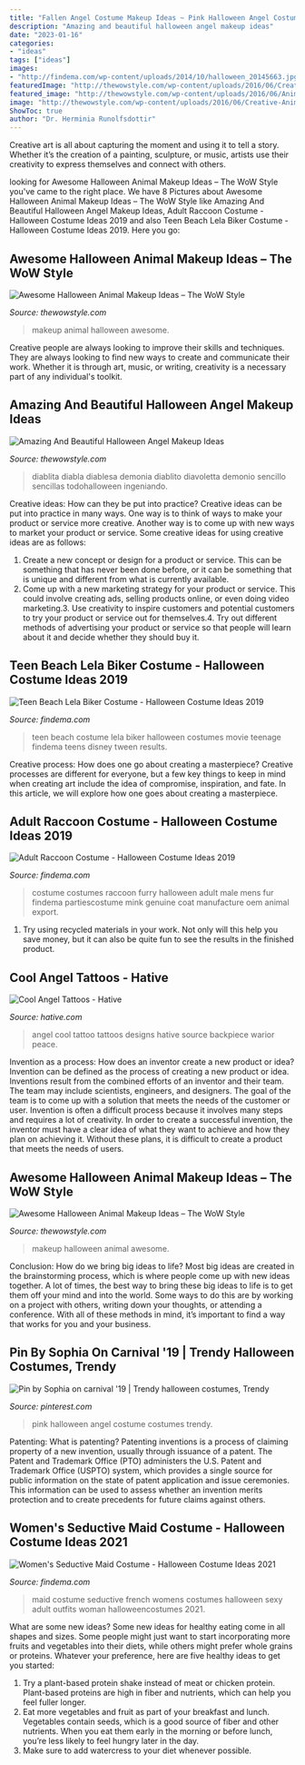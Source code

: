 ```yaml
---
title: "Fallen Angel Costume Makeup Ideas ~ Pink Halloween Angel Costume Costumes Trendy"
description: "Amazing and beautiful halloween angel makeup ideas"
date: "2023-01-16"
categories:
- "ideas"
tags: ["ideas"]
images:
- "http://findema.com/wp-content/uploads/2014/10/halloween_20145663.jpg"
featuredImage: "http://thewowstyle.com/wp-content/uploads/2016/06/Creative-Animal-Halloween-Makeup.jpg"
featured_image: "http://thewowstyle.com/wp-content/uploads/2016/06/Animal-Halloween-Makeup-Idea.jpg"
image: "http://thewowstyle.com/wp-content/uploads/2016/06/Creative-Animal-Halloween-Makeup.jpg"
ShowToc: true
author: "Dr. Herminia Runolfsdottir"
---
```



Creative art is all about capturing the moment and using it to tell a story. Whether it’s the creation of a painting, sculpture, or music, artists use their creativity to express themselves and connect with others.

	

		
looking for Awesome Halloween Animal Makeup Ideas – The WoW Style you've came to the right place. We have 8 Pictures about Awesome Halloween Animal Makeup Ideas – The WoW Style like Amazing And Beautiful Halloween Angel Makeup Ideas, Adult Raccoon Costume - Halloween Costume Ideas 2019 and also Teen Beach Lela Biker Costume - Halloween Costume Ideas 2019. Here you go:
		
    
## Awesome Halloween Animal Makeup Ideas – The WoW Style

<img loading=lazy src="http://thewowstyle.com/wp-content/uploads/2016/06/Animal-Halloween-Makeup-Idea.jpg" onerror="this.onerror=null;this.src='https://tse1.mm.bing.net/th?id=OIP.efAaP_EK8KRUlqWCTRRwMgHaK8&amp;pid=15.1';" alt="Awesome Halloween Animal Makeup Ideas – The WoW Style">

_Source: thewowstyle.com_

>makeup animal halloween awesome. 

	

Creative people are always looking to improve their skills and techniques. They are always looking to find new ways to create and communicate their work. Whether it is through art, music, or writing, creativity is a necessary part of any individual's toolkit.

    
## Amazing And Beautiful Halloween Angel Makeup Ideas

<img loading=lazy src="https://www.thewowstyle.com/wp-content/uploads/2016/06/Easy-Angel-Halloween-Makeup.jpg" onerror="this.onerror=null;this.src='https://tse3.mm.bing.net/th?id=OIP.lhXuaVuB4eJ6rDJ-QgwkGgHaK5&amp;pid=15.1';" alt="Amazing And Beautiful Halloween Angel Makeup Ideas">

_Source: thewowstyle.com_

>diablita diabla diablesa demonia diablito diavoletta demonio sencillo sencillas todohalloween ingeniando. 

	

Creative ideas: How can they be put into practice?
Creative ideas can be put into practice in many ways. One way is to think of ways to make your product or service more creative. Another way is to come up with new ways to market your product or service. Some creative ideas for using creative ideas are as follows:
1. Create a new concept or design for a product or service. This can be something that has never been done before, or it can be something that is unique and different from what is currently available.
2. Come up with a new marketing strategy for your product or service. This could involve creating ads, selling products online, or even doing video marketing.3. Use creativity to inspire customers and potential customers to try your product or service out for themselves.4. Try out different methods of advertising your product or service so that people will learn about it and decide whether they should buy it.

    
## Teen Beach Lela Biker Costume - Halloween Costume Ideas 2019

<img loading=lazy src="http://findema.com/wp-content/uploads/2014/10/halloween_20149614.jpg" onerror="this.onerror=null;this.src='https://tse1.mm.bing.net/th?id=OIP.B4KuyqWmo8f7mqs5b3o1CgHaKl&amp;pid=15.1';" alt="Teen Beach Lela Biker Costume - Halloween Costume Ideas 2019">

_Source: findema.com_

>teen beach costume lela biker halloween costumes movie teenage findema teens disney tween results. 

	

Creative process: How does one go about creating a masterpiece?
Creative processes are different for everyone, but a few key things to keep in mind when creating art include the idea of compromise, inspiration, and fate. In this article, we will explore how one goes about creating a masterpiece.

    
## Adult Raccoon Costume - Halloween Costume Ideas 2019

<img loading=lazy src="http://findema.com/wp-content/uploads/2014/10/halloween_20145663.jpg" onerror="this.onerror=null;this.src='https://tse2.mm.bing.net/th?id=OIP.CJd_7QCN-7dzmoz6_Jh6vgHaKl&amp;pid=15.1';" alt="Adult Raccoon Costume - Halloween Costume Ideas 2019">

_Source: findema.com_

>costume costumes raccoon furry halloween adult male mens fur findema partiescostume mink genuine coat manufacture oem animal export. 

	

1) Try using recycled materials in your work. Not only will this help you save money, but it can also be quite fun to see the results in the finished product.

    
## Cool Angel Tattoos - Hative

<img loading=lazy src="https://hative.com/wp-content/uploads/2015/01/angel-tattoos/10-cool-angel-tattoo-design.jpg" onerror="this.onerror=null;this.src='https://tse2.mm.bing.net/th?id=OIP.0CrvEw_T7iO0zlPRgZUSKgHaLD&amp;pid=15.1';" alt="Cool Angel Tattoos - Hative">

_Source: hative.com_

>angel cool tattoo tattoos designs hative source backpiece warior peace. 

	

Invention as a process: How does an inventor create a new product or idea?
Invention can be defined as the process of creating a new product or idea. Inventions result from the combined efforts of an inventor and their team. The team may include scientists, engineers, and designers. The goal of the team is to come up with a solution that meets the needs of the customer or user.
Invention is often a difficult process because it involves many steps and requires a lot of creativity. In order to create a successful invention, the inventor must have a clear idea of what they want to achieve and how they plan on achieving it. Without these plans, it is difficult to create a product that meets the needs of users.

    
## Awesome Halloween Animal Makeup Ideas – The WoW Style

<img loading=lazy src="http://thewowstyle.com/wp-content/uploads/2016/06/Creative-Animal-Halloween-Makeup.jpg" onerror="this.onerror=null;this.src='https://tse3.mm.bing.net/th?id=OIP.N1WTnNBKUeZ-oubTYwLd2wHaLH&amp;pid=15.1';" alt="Awesome Halloween Animal Makeup Ideas – The WoW Style">

_Source: thewowstyle.com_

>makeup halloween animal awesome. 

	

Conclusion: How do we bring big ideas to life?
Most big ideas are created in the brainstorming process, which is where people come up with new ideas together. A lot of times, the best way to bring these big ideas to life is to get them off your mind and into the world. Some ways to do this are by working on a project with others, writing down your thoughts, or attending a conference. With all of these methods in mind, it’s important to find a way that works for you and your business.

    
## Pin By Sophia On Carnival &#039;19 | Trendy Halloween Costumes, Trendy

<img loading=lazy src="https://i.pinimg.com/736x/03/a7/f0/03a7f0ff92d3ba2f91ba1ea0481e346a.jpg" onerror="this.onerror=null;this.src='https://tse2.mm.bing.net/th?id=OIP.6csByAZ1Of18w0pitxig5QHaJP&amp;pid=15.1';" alt="Pin by Sophia on carnival &#039;19 | Trendy halloween costumes, Trendy">

_Source: pinterest.com_

>pink halloween angel costume costumes trendy. 

	

Patenting: What is patenting?
Patenting inventions is a process of claiming property of a new invention, usually through issuance of a patent. The Patent and Trademark Office (PTO) administers the U.S. Patent and Trademark Office (USPTO) system, which provides a single source for public information on the state of patent application and issue ceremonies. This information can be used to assess whether an invention merits protection and to create precedents for future claims against others.

    
## Women&#039;s Seductive Maid Costume - Halloween Costume Ideas 2021

<img loading=lazy src="https://findema.com/wp-content/uploads/2014/10/halloween_20145674.jpg" onerror="this.onerror=null;this.src='https://tse3.mm.bing.net/th?id=OIP.mjJUbitMQhHa0bIZK_uJjAHaKl&amp;pid=15.1';" alt="Women&#039;s Seductive Maid Costume - Halloween Costume Ideas 2021">

_Source: findema.com_

>maid costume seductive french womens costumes halloween sexy adult outfits woman halloweencostumes 2021. 

	

What are some new ideas?
Some new ideas for healthy eating come in all shapes and sizes. Some people might just want to start incorporating more fruits and vegetables into their diets, while others might prefer whole grains or proteins. Whatever your preference, here are five healthy ideas to get you started: 
1) Try a plant-based protein shake instead of meat or chicken protein. Plant-based proteins are high in fiber and nutrients, which can help you feel fuller longer. 
2) Eat more vegetables and fruit as part of your breakfast and lunch. Vegetables contain seeds, which is a good source of fiber and other nutrients. When you eat them early in the morning or before lunch, you’re less likely to feel hungry later in the day. 
3) Make sure to add watercress to your diet whenever possible.

